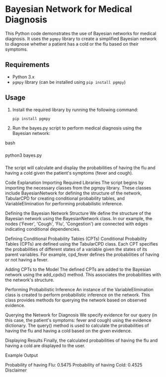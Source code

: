 # Bayesian Network for Medical Diagnosis

This Python code demonstrates the use of Bayesian networks for medical diagnosis. It uses the `pgmpy` library to create a simplified Bayesian network to diagnose whether a patient has a cold or the flu based on their symptoms.

## Requirements

- Python 3.x
- `pgmpy` library (can be installed using `pip install pgmpy`)

## Usage

1. Install the required library by running the following command:

   ```bash
   pip install pgmpy
   ```

2. Run the bayes.py script to perform medical diagnosis using the Bayesian network:

bash

###

python3 bayes.py

###

The script will calculate and display the probabilities of having the flu and having a cold given the patient's symptoms (fever and cough).

Code Explanation
Importing Required Libraries
The script begins by importing the necessary classes from the pgmpy library. These classes include BayesianNetwork for defining the structure of the network, TabularCPD for creating conditional probability tables, and VariableElimination for performing probabilistic inference.

Defining the Bayesian Network Structure
We define the structure of the Bayesian network using the BayesianNetwork class. In our example, the nodes ('Fever', 'Cough', 'Flu', 'Congestion') are connected with edges indicating conditional dependencies.

Defining Conditional Probability Tables (CPTs)
Conditional Probability Tables (CPTs) are defined using the TabularCPD class. Each CPT specifies the probabilities of different states of a variable given the states of its parent variables. For example, cpd_fever defines the probabilities of having or not having a fever.

Adding CPTs to the Model
The defined CPTs are added to the Bayesian network using the add_cpds() method. This associates the probabilities with the network's structure.

Performing Probabilistic Inference
An instance of the VariableElimination class is created to perform probabilistic inference on the network. This class provides methods for querying the network based on observed evidence.

Querying the Network for Diagnosis
We specify evidence for our query (in this case, the patient's symptoms: fever and cough) using the evidence dictionary. The query() method is used to calculate the probabilities of having the flu and having a cold based on the given evidence.

Displaying Results
Finally, the calculated probabilities of having the flu and having a cold are displayed to the user.

Example Output

Probability of having Flu: 0.5475
Probability of having Cold: 0.4525
Disclaimer

